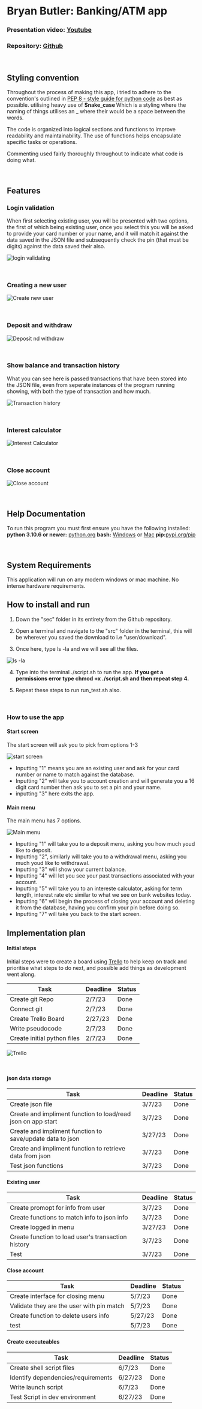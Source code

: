 # Bryan Butler: Banking/ATM app


### Presentation video: [Youtube]()
### Repository: [Github](https://github.com/Pepperz/Bryan_t1a3)


<br>


## Styling convention
Throughout the process of making this app, i tried to adhere to the convention's outlined in [PEP 8 - style guide for python code](https://peps.python.org/pep-0008/) as best as possible. utilising heavy use of <b> Snake_case </b> Which is a styling where the naming of things utilises an _ where their would be a space between the words.

The code is organized into logical sections and functions to improve readability and maintainability. The use of functions helps encapsulate specific tasks or operations.

Commenting used fairly thoroughly throughout to indicate what code is doing what.


<br>


## Features

### Login validation
When first selecting existing user, you will be presented with two options, the first of which being existing user, once you select this you will be asked to provide your card number or your name, and it will match it against the data saved in the JSON file and subsequently check the pin (that must be digits) against the data saved their also.

![login validating](/docs/login%20validating.gif)

<br>

### Creating a new user

![Create new user](/docs/create%20new%20user.gif)

<br>

### Deposit and withdraw

![Deposit nd withdraw](/docs/deposit%20and%20withdraw.gif)

<br>

### Show balance and transaction history
What you can see here is passed transactions that have been stored into the JSON file, even from seperate instances of the program running showing, with both the type of transaction and how much.

![Transaction history](/docs/show%20balance%20and%20transaction%20history.gif)

<br>

### Interest calculator

![Interest Calculator](/docs/Interest%20calculator.gif)

<br>

### Close account

![Close account](./docs/Close%20account.gif)

<br>

## Help Documentation

To run this program you must first ensure you have the following installed: 
<b>python 3.10.6 or newer:</b> [python.org](https://www.python.org/downloads/)
<b> bash:</b> [Windows](https://hackernoon.com/how-to-install-bash-on-windows-10-lqb73yj3) or [Mac](https://scriptingosx.com/2019/02/install-bash-5-on-macos/)
<b> pip:</b>[pypi.org/pip](https://pypi.org/project/pip/)

<br>

## System Requirements

This application will run on any modern windows or mac machine. No intense hardware requirements.
</br>

## How to install and run

1. Down the "sec" folder in its entirety from the Github repository.

2. Open a terminal and navigate to the "src" folder in the terminal, this will be wherever you saved the download to i.e "user/download".

3. Once here, type ls -la and we will see all the files.

![ls -la](/docs/ls%20-la%20example.png)

4. Type into the terminal ./script.sh to run the app. <b> If you get a permissions error type chmod +x ./script.sh and then repeat step 4. </b>

5. Repeat these steps to run run_test.sh also.

<br>

### How to use the app

#### Start screen
The start screen will ask you to pick from options 1-3

![start screen](/docs/Start%20screen.png)


- Inputting "1" means you are an existing user and ask for your card number or name to match against the database.
- Inputting "2" will take you to account creation and will generate you a 16 digit card number then ask you to set a pin and your name.
- inputting "3" here exits the app.

#### Main menu

The main menu has 7 options.

![Main menu](/docs/Main%20menu.png)


- Inputting "1" will take you to a deposit menu, asking you how much youd like to deposit.
- Inputting "2", similarly will take you to a withdrawal menu, asking you much youd like to withdrawal.
- Inputting "3" will show your current balance.
- Inputting "4" will let you see your past transactions associated with your account.
- Inputting "5" will take you to an intereste calculator, asking for term length, interest rate etc similar to what we see on bank websites today.
- Inputting "6" will begin the process of closing your account and deleting it from the database, having you confirm your pin before doing so.
- Inputting "7" will take you back to the start screen.

## Implementation plan

#### Initial steps

Initial steps were to create a board using [Trello](trello.com) to help keep on track and prioritise what steps to do next, and possible add things as development went along.


| Task     | Deadline | Status | 
| -------------- | ------- |------- |
| Create git Repo  | 2/7/23  | Done | 
| Connect git | 2/7/23 | Done |
| Create Trello Board | 2/27/23 | Done |
| Write pseudocode | 2/7/23 | Done |
| Create initial python files | 2/7/23 | Done |

![Trello](/docs/trello%20day%201.png)

<br>

#### json data storage
| Task     | Deadline | Status | 
| -------------- | ------- |------- |
| Create json file  | 3/7/23  | Done | 
| Create and impliment function to load/read json on app start| 3/7/23 | Done |
| Create and impliment function to save/update data to json | 3/27/23 | Done |
| Create and impliment function to retrieve data from json | 3/7/23 | Done |
| Test json functions| 3/7/23 | Done |

#### Existing user

| Task     | Deadline | Status | 
| -------------- | ------- |-------|
| Create promopt for info from user  | 3/7/23  | Done | 
| Create functions to match info to json info| 3/7/23 | Done |
| Create logged in menu | 3/27/23 | Done |
| Create function to load user's transaction history | 3/7/23 | Done |
| Test | 3/7/23 | Done |

#### Close account

| Task     | Deadline | Status | 
| -------------- | ------- |------- |
| Create interface for closing menu | 5/7/23  | Done | 
| Validate they are the user with pin match | 5/7/23 | Done |
| Create function to delete users info | 5/27/23 | Done |
| test | 5/7/23 | Done |

#### Create executeables

| Task     | Deadline | Status | 
| -------------- | ------- |------- |
| Create shell script files| 6/7/23  | Done | 
| Identify dependencies/requirements| 6/27/23 | Done |
| Write launch script | 6/7/23 | Done |
| Test Script in dev environment| 6/27/23 | Done |
